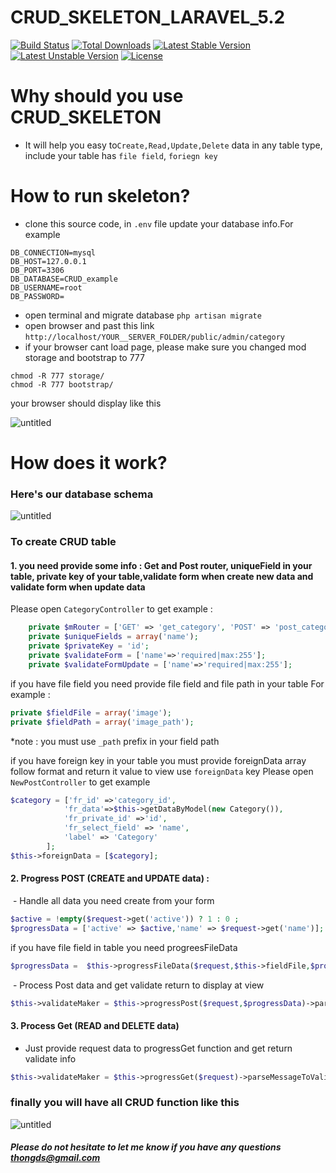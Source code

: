 # CRUD_SKELETON_LARAVEL_5.2

[![Build Status](https://travis-ci.org/laravel/framework.svg)](https://travis-ci.org/laravel/framework)
[![Total Downloads](https://poser.pugx.org/laravel/framework/d/total.svg)](https://packagist.org/packages/laravel/framework)
[![Latest Stable Version](https://poser.pugx.org/laravel/framework/v/stable.svg)](https://packagist.org/packages/laravel/framework)
[![Latest Unstable Version](https://poser.pugx.org/laravel/framework/v/unstable.svg)](https://packagist.org/packages/laravel/framework)
[![License](https://poser.pugx.org/laravel/framework/license.svg)](https://packagist.org/packages/laravel/framework)

# Why should you use CRUD_SKELETON
- It will help you easy to```Create,Read,Update,Delete``` data in any table type, include your table has ```file field```, ```foriegn key```
# How to run skeleton?

- clone this source code, in ```.env``` file update your database info.For example
```
DB_CONNECTION=mysql
DB_HOST=127.0.0.1
DB_PORT=3306
DB_DATABASE=CRUD_example
DB_USERNAME=root
DB_PASSWORD=
```
- open terminal and migrate database 
```php artisan migrate```
- open browser and past this link 
```http://localhost/YOUR__SERVER_FOLDER/public/admin/category```
- if your browser cant load page, please make sure you changed mod storage and bootstrap to 777
```
chmod -R 777 storage/
chmod -R 777 bootstrap/
```
your browser should display like this 

![untitled](https://cloud.githubusercontent.com/assets/26756140/24553748/6f1e3da4-1655-11e7-9ee4-a99e1e465dea.png)

# How does it work?
### Here's our database schema
![untitled](https://cloud.githubusercontent.com/assets/26756140/24806532/5cedac98-1bdf-11e7-9ff0-154883e4261b.png)
### To create CRUD table 

#### 1. you need provide some info : Get and Post router, uniqueField in your table, private key of your table,validate form when create new data and validate form when update data
Please open ```CategoryController``` to get example : 

```php
    private $mRouter = ['GET' => 'get_category', 'POST' => 'post_category'];
    private $uniqueFields = array('name');
    private $privateKey = 'id';
    private $validateForm = ['name'=>'required|max:255'];
    private $validateFormUpdate = ['name'=>'required|max:255'];
```
if you have file field you need provide file field and file path in your table 
For example : 
```php
private $fieldFile = array('image');
private $fieldPath = array('image_path');
```
*note : you must use ```_path``` prefix in your field path

if you have foreign key in your table you must provide foreignData array follow format and return it value to view use ```foreignData``` key
Please open ```NewPostController``` to get example
```php
$category = ['fr_id' =>'category_id',
            'fr_data'=>$this->getDataByModel(new Category()),
            'fr_private_id' =>'id',
            'fr_select_field' => 'name',
            'label' => 'Category'
        ];
$this->foreignData = [$category];
```
#### 2. Progress POST (CREATE and UPDATE data) :
  - Handle all data you need create from your form 
  ```php
  $active = !empty($request->get('active')) ? 1 : 0 ;
  $progressData = ['active' => $active,'name' => $request->get('name')];
  ```
  if you have file field in table you need progreesFileData
  ```php 
  $progressData =  $this->progressFileData($request,$this->fieldFile,$progressData);
  ```          
  - Process Post data and get validate return to display at view
  
  ```php
  $this->validateMaker = $this->progressPost($request,$progressData)->parseMessageToValidateMaker();
  ```
#### 3. Process Get (READ and DELETE data)
 - Just provide request data to progressGet function and get return validate info 
```php 
$this->validateMaker = $this->progressGet($request)->parseMessageToValidateMaker();
```
### finally you will have all CRUD function like this
![untitled](https://cloud.githubusercontent.com/assets/8258900/24807319/e97844be-1be1-11e7-92c6-803433481dcd.png)

##### Please do not hesitate to let me know if you have any questions thongds@gmail.com
